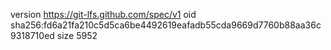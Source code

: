 version https://git-lfs.github.com/spec/v1
oid sha256:fd6a21fa210c5d5ca6be4492619eafadb55cda9669d7760b88aa36c9318710ed
size 5952

